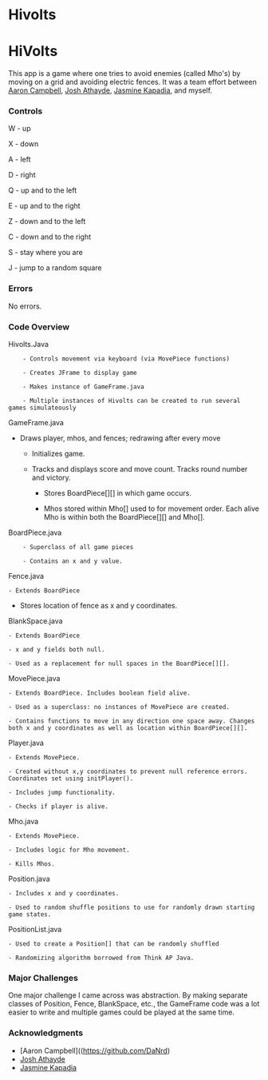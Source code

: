 # Hivolts

# HiVolts

This app is a game where one tries to avoid enemies (called Mho's) by moving on a grid and avoiding electric fences.
It was a team effort between [Aaron Campbell](https://github.com/DaNrd), [Josh Athayde](https://github.com/jathayde314), [Jasmine Kapadia](https://github.com/jk26966), and myself.

### Controls

W - up

X - down

A - left

D - right

Q - up and to the left

E - up and to the right

Z - down and to the left

C - down and to the right

S - stay where you are

J - jump to a random square

### Errors

No errors.

### Code Overview

Hivolts.Java

        - Controls movement via keyboard (via MovePiece functions)
        
        - Creates JFrame to display game

        - Makes instance of GameFrame.java

        - Multiple instances of Hivolts can be created to run several games simulateously

GameFrame.java

- Draws player, mhos, and fences; redrawing after every move

    - Initializes game.

    - Tracks and displays score and move count. Tracks round number and victory.

        - Stores BoardPiece[][] in which game occurs.

        - Mhos stored within Mho[] used to for movement order. Each alive Mho is within both the BoardPiece[][] and Mho[].

BoardPiece.java

        - Superclass of all game pieces

        - Contains an x and y value.

Fence.java

    - Extends BoardPiece

 - Stores location of fence as x and y coordinates.

BlankSpace.java

    - Extends BoardPiece

    - x and y fields both null.

    - Used as a replacement for null spaces in the BoardPiece[][].

MovePiece.java

    - Extends BoardPiece. Includes boolean field alive.

    - Used as a superclass: no instances of MovePiece are created.

    - Contains functions to move in any direction one space away. Changes both x and y coordinates as well as location within BoardPiece[][].

Player.java

    - Extends MovePiece.

    - Created without x,y coordinates to prevent null reference errors. Coordinates set using initPlayer().

    - Includes jump functionality.

    - Checks if player is alive.

Mho.java

    - Extends MovePiece.

    - Includes logic for Mho movement.

    - Kills Mhos.

Position.java

    - Includes x and y coordinates.

    - Used to random shuffle positions to use for randomly drawn starting game states.

PositionList.java

    - Used to create a Position[] that can be randomly shuffled

    - Randomizing algorithm borrowed from Think AP Java.

### Major Challenges

One major challenge I came across was abstraction. By making separate classes of Position, Fence, BlankSpace, etc., the GameFrame
code was a lot easier to write and multiple games could be played at the same time.

### Acknowledgments
* [Aaron Campbell]((https://github.com/DaNrd)
* [Josh Athayde](https://github.com/jathayde314)
* [Jasmine Kapadia](https://github.com/jk26966)

